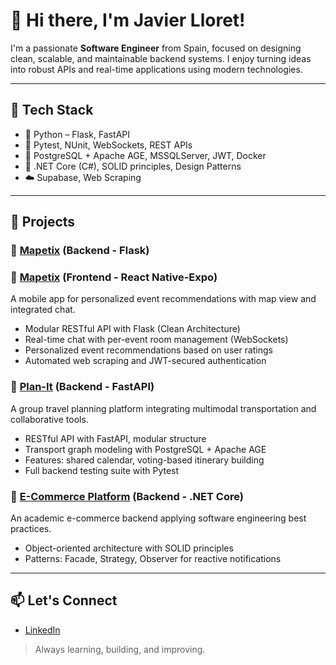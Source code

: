 # 👋 Hi there, I'm Javier Lloret!

I'm a passionate **Software Engineer** from Spain, focused on designing clean, scalable, and maintainable backend systems. I enjoy turning ideas into robust APIs and real-time applications using modern technologies.

---

## 🧠 Tech Stack  
- 🐍 Python – Flask, FastAPI  
- 🧪 Pytest, NUnit, WebSockets, REST APIs  
- 🐘 PostgreSQL + Apache AGE, MSSQLServer, JWT, Docker  
- 🧱 .NET Core (C#), SOLID principles, Design Patterns  
- ☁️ Supabase, Web Scraping  

---

## 🚀 Projects

### 📍 [Mapetix](https://github.com/equipo-7-codethon/mapetix-back) (Backend - Flask)
### 📍 [Mapetix](https://github.com/equipo-7-codethon/mapetix-app) (Frontend - React Native-Expo)
A mobile app for personalized event recommendations with map view and integrated chat.
- Modular RESTful API with Flask (Clean Architecture)
- Real-time chat with per-event room management (WebSockets)
- Personalized event recommendations based on user ratings
- Automated web scraping and JWT-secured authentication

### 🧭 [Plan-It](https://github.com/Plan-It-Next/plan-it-backend) (Backend - FastAPI)  
A group travel planning platform integrating multimodal transportation and collaborative tools.
- RESTful API with FastAPI, modular structure
- Transport graph modeling with PostgreSQL + Apache AGE
- Features: shared calendar, voting-based itinerary building
- Full backend testing suite with Pytest

### 🛒 [E-Commerce Platform](https://github.com/PSWQiyaoJavier/backnuevo) (Backend - .NET Core)  
An academic e-commerce backend applying software engineering best practices.
- Object-oriented architecture with SOLID principles
- Patterns: Facade, Strategy, Observer for reactive notifications

---

## 📫 Let's Connect  
- [LinkedIn](https://www.linkedin.com/in/javier-lloret-lasheras-aaaa64307/)  

> Always learning, building, and improving.
